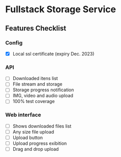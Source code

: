 # Fullstack Storage Service

## Features Checklist

### Config
- [x] Local ssl certificate (expiry Dec. 2023)


### API
- [ ] Downloaded itens list
- [ ] File stream and storage
- [ ] Storage progress notification
- [ ] IMG, video and audio upload
- [ ] 100% test coverage

### Web interface
- [ ] Shows downloaded files list
- [ ] Any size file upload
- [ ] Upload button
- [ ] Upload progress exibition
- [ ] Drag and drop upload
